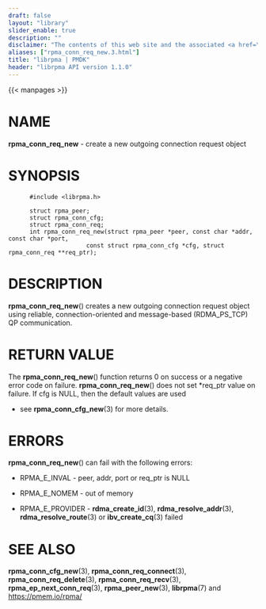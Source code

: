 ```yaml
---
draft: false
layout: "library"
slider_enable: true
description: ""
disclaimer: "The contents of this web site and the associated <a href=\"https://github.com/pmem\">GitHub repositories</a> are BSD-licensed open source."
aliases: ["rpma_conn_req_new.3.html"]
title: "librpma | PMDK"
header: "librpma API version 1.1.0"
---
```

{{< manpages >}}

[comment]: <> (SPDX-License-Identifier: BSD-3-Clause)
[comment]: <> (Copyright 2020-2023, Intel Corporation)

# NAME

**rpma_conn_req_new** - create a new outgoing connection request object

# SYNOPSIS

          #include <librpma.h>

          struct rpma_peer;
          struct rpma_conn_cfg;
          struct rpma_conn_req;
          int rpma_conn_req_new(struct rpma_peer *peer, const char *addr, const char *port,
                          const struct rpma_conn_cfg *cfg, struct rpma_conn_req **req_ptr);

# DESCRIPTION

**rpma_conn_req_new**() creates a new outgoing connection request object
using reliable, connection-oriented and message-based (RDMA_PS_TCP) QP
communication.

# RETURN VALUE

The **rpma_conn_req_new**() function returns 0 on success or a negative
error code on failure. **rpma_conn_req_new**() does not set \*req_ptr
value on failure. If cfg is NULL, then the default values are used

-   see **rpma_conn_cfg_new**(3) for more details.

# ERRORS

**rpma_conn_req_new**() can fail with the following errors:

-   RPMA_E\_INVAL - peer, addr, port or req_ptr is NULL

-   RPMA_E\_NOMEM - out of memory

-   RPMA_E\_PROVIDER - **rdma_create_id**(3), **rdma_resolve_addr**(3),
    **rdma_resolve_route**(3) or **ibv_create_cq**(3) failed

# SEE ALSO

**rpma_conn_cfg_new**(3), **rpma_conn_req_connect**(3),
**rpma_conn_req_delete**(3), **rpma_conn_req_recv**(3),
**rpma_ep_next_conn_req**(3), **rpma_peer_new**(3), **librpma**(7) and
https://pmem.io/rpma/
